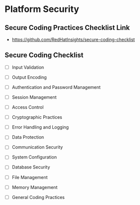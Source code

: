 # Platform Security

## Secure Coding Practices Checklist Link
- https://github.com/RedHatInsights/secure-coding-checklist 

## Secure Coding Checklist
- [ ] Input Validation

- [ ] Output Encoding

- [ ] Authentication and Password Management

- [ ] Session Management

- [ ] Access Control

- [ ] Cryptographic Practices

- [ ] Error Handling and Logging

- [ ] Data Protection

- [ ] Communication Security

- [ ] System Configuration

- [ ] Database Security

- [ ] File Management

- [ ] Memory Management

- [ ] General Coding Practices

